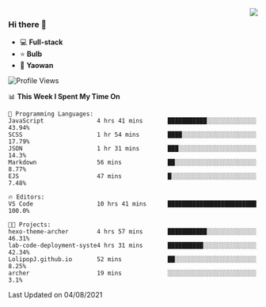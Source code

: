 <img  align="right" src="https://github-readme-stats.vercel.app/api?username=LolipopJ&show_icons=true&count_private=true&hide_title=true&include_all_commits=true&theme=vue">

### Hi there 👋

- :computer: **Full-stack**
- :star: **Bulb**
- :pill: **Yaowan**

<!--START_SECTION:waka-->
![Profile Views](http://img.shields.io/badge/Profile%20Views-0-blue)

📊 **This Week I Spent My Time On** 

```text
💬 Programming Languages: 
JavaScript               4 hrs 41 mins       ███████████░░░░░░░░░░░░░░   43.94% 
SCSS                     1 hr 54 mins        ████░░░░░░░░░░░░░░░░░░░░░   17.79% 
JSON                     1 hr 31 mins        ███░░░░░░░░░░░░░░░░░░░░░░   14.3% 
Markdown                 56 mins             ██░░░░░░░░░░░░░░░░░░░░░░░   8.77% 
EJS                      47 mins             █░░░░░░░░░░░░░░░░░░░░░░░░   7.48%

🔥 Editors: 
VS Code                  10 hrs 41 mins      █████████████████████████   100.0%

🐱‍💻 Projects: 
hexo-theme-archer        4 hrs 57 mins       ███████████░░░░░░░░░░░░░░   46.31% 
lab-code-deployment-syste4 hrs 31 mins       ██████████░░░░░░░░░░░░░░░   42.34% 
LolipopJ.github.io       52 mins             ██░░░░░░░░░░░░░░░░░░░░░░░   8.25% 
archer                   19 mins             ░░░░░░░░░░░░░░░░░░░░░░░░░   3.1%

```


 Last Updated on 04/08/2021
<!--END_SECTION:waka-->
